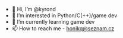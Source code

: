 - 👋 Hi, I’m @kyrond
- 👀 I’m interested in Python/C(++)/game dev
- 🌱 I’m currently learning game dev
- 📫 How to reach me - honikq@seznam.cz

<!---
kyrond/kyrond is a ✨ special ✨ repository because its `README.md` (this file) appears on your GitHub profile.
You can click the Preview link to take a look at your changes.
--->
